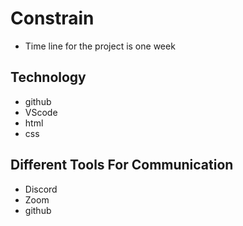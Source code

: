 # Constrain

- Time line for the project is one week

## Technology

- github
- VScode
- html
- css

## Different Tools For Communication

- Discord
- Zoom
- github
